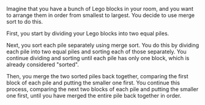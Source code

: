 Imagine that you have a bunch of Lego blocks in your room, and you want to arrange them in order from smallest to largest. You decide to use merge sort to do this.

First, you start by dividing your Lego blocks into two equal piles.

Next, you sort each pile separately using merge sort. You do this by dividing each pile into two equal piles and sorting each of those separately. You continue dividing and sorting until each pile has only one block, which is already considered "sorted".

Then, you merge the two sorted piles back together, comparing the first block of each pile and putting the smaller one first. You continue this process, comparing the next two blocks of each pile and putting the smaller one first, until you have merged the entire pile back together in order.
